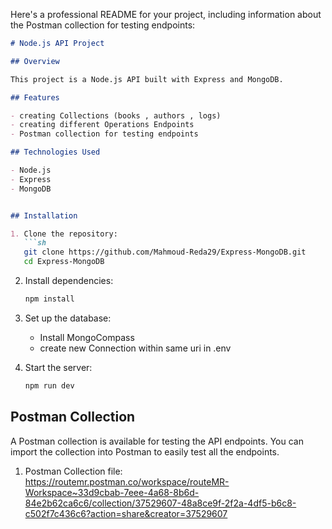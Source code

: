 Here's a professional README for your project, including information about the Postman collection for testing endpoints:

```markdown
# Node.js API Project

## Overview

This project is a Node.js API built with Express and MongoDB. 

## Features

- creating Collections (books , authors , logs)
- creating different Operations Endpoints 
- Postman collection for testing endpoints

## Technologies Used

- Node.js
- Express
- MongoDB


## Installation

1. Clone the repository:
   ```sh
   git clone https://github.com/Mahmoud-Reda29/Express-MongoDB.git
   cd Express-MongoDB
   ```

2. Install dependencies:
   ```sh
   npm install
   ```

3. Set up the database:
   - Install MongoCompass
   - create new Connection within same uri in .env


4. Start the server:
   ```sh
   npm run dev
   ```


## Postman Collection

A Postman collection is available for testing the API endpoints. You can import the collection into Postman to easily test all the endpoints.

1. Postman Collection file: https://routemr.postman.co/workspace/routeMR-Workspace~33d9cbab-7eee-4a68-8b6d-84e2b62ca6c6/collection/37529607-48a8ce9f-2f2a-4df5-b6c8-c502f7c436c6?action=share&creator=37529607





